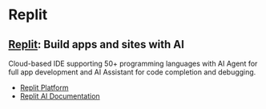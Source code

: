 # **Replit**

## [Replit](https://replit.com/): Build apps and sites with AI

Cloud-based IDE supporting 50+ programming languages with AI Agent for full app development and AI Assistant for code completion and debugging.

- [Replit Platform](https://replit.com/)
- [Replit AI Documentation](https://docs.replit.com/category/replit-ai)
